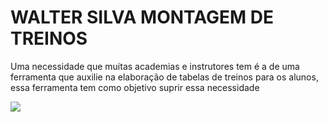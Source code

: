 <h1>WALTER SILVA MONTAGEM DE TREINOS</h1>

<p>
Uma necessidade que muitas academias e instrutores tem é a de uma ferramenta que auxilie na elaboração de tabelas de treinos para os alunos, essa ferramenta tem como objetivo suprir essa necessidade
</p>

<img src="https://raw.githubusercontent.com/WalterSilva5/WSMontagemDeTreinos/master/wsmontagemdetreinos.png?token=AFJLO6PJ2C5CV6JW7F36LJ3ABCEBO">